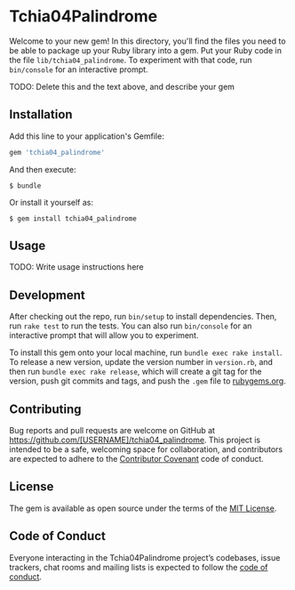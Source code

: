 # Tchia04Palindrome

Welcome to your new gem! In this directory, you'll find the files you need to be able to package up your Ruby library into a gem. Put your Ruby code in the file `lib/tchia04_palindrome`. To experiment with that code, run `bin/console` for an interactive prompt.

TODO: Delete this and the text above, and describe your gem

## Installation

Add this line to your application's Gemfile:

```ruby
gem 'tchia04_palindrome'
```

And then execute:

    $ bundle

Or install it yourself as:

    $ gem install tchia04_palindrome

## Usage

TODO: Write usage instructions here

## Development

After checking out the repo, run `bin/setup` to install dependencies. Then, run `rake test` to run the tests. You can also run `bin/console` for an interactive prompt that will allow you to experiment.

To install this gem onto your local machine, run `bundle exec rake install`. To release a new version, update the version number in `version.rb`, and then run `bundle exec rake release`, which will create a git tag for the version, push git commits and tags, and push the `.gem` file to [rubygems.org](https://rubygems.org).

## Contributing

Bug reports and pull requests are welcome on GitHub at https://github.com/[USERNAME]/tchia04_palindrome. This project is intended to be a safe, welcoming space for collaboration, and contributors are expected to adhere to the [Contributor Covenant](http://contributor-covenant.org) code of conduct.

## License

The gem is available as open source under the terms of the [MIT License](https://opensource.org/licenses/MIT).

## Code of Conduct

Everyone interacting in the Tchia04Palindrome project’s codebases, issue trackers, chat rooms and mailing lists is expected to follow the [code of conduct](https://github.com/[USERNAME]/tchia04_palindrome/blob/master/CODE_OF_CONDUCT.md).
